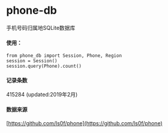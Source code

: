 # phone-db
手机号码归属地SQLite数据库

#### 使用：

```
from phone_db import Session, Phone, Region
session = Session()
session.query(Phone).count()
```

#### 记录条数

415284 (updated:2019年2月)

#### 数据来源

[https://github.com/ls0f/phone](https://github.com/ls0f/phone)
